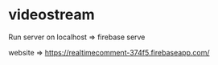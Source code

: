 # videostream

Run server on localhost =>  firebase serve

website => https://realtimecomment-374f5.firebaseapp.com/
